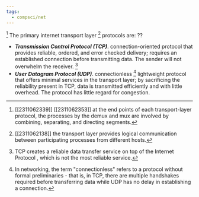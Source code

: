 ```yaml
---
tags:
  - compsci/net
---
```

[^2]
The primary internet transport layer [^1] protocols are:
??
- ***Transmission Control Protocol (TCP)***. connection-oriented protocol that provides reliable, ordered, and error checked delivery; requires an established connection before transmitting data. The sender will not overwhelm the receiver. [^4]
- ***User Datagram Protocol (UDP)***. connectionless [^3] lightweight protocol that offers minimal services in the transport layer; by sacrificing the reliability present in TCP, data is transmitted efficiently and with little overhead. The protocol has little regard for congestion. <!--SR:!2024-02-12,1,210-->

[^1]: [[2311062138]] the transport layer provides logical communication between participating processes from different hosts.
[^2]: [[2311062339]] [[2311062353]] at the end points of each transport-layer protocol, the processes by the demux and mux are involved by combining, separating, and directing segments.
[^3]: In networking, the term "connectionless" refers to a protocol without formal preliminaries - that is, in TCP, there are multiple handshakes required before transferring data while UDP has no delay in establishing a connection.
[^4]: TCP creates a reliable data transfer service on top of the Internet Protocol [^5], which is not the most reliable service.
[^5]: [[2311142324]] the network layer protocol that follows the “best effort model”.